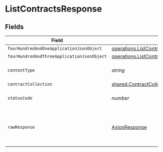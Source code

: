 # ListContractsResponse


## Fields

| Field                                                                                                                 | Type                                                                                                                  | Required                                                                                                              | Description                                                                                                           |
| --------------------------------------------------------------------------------------------------------------------- | --------------------------------------------------------------------------------------------------------------------- | --------------------------------------------------------------------------------------------------------------------- | --------------------------------------------------------------------------------------------------------------------- |
| `fourHundredAndOneApplicationJsonObject`                                                                              | [operations.ListContractsResponseBody](../../../sdk/models/operations/listcontractsresponsebody.md)                   | :heavy_minus_sign:                                                                                                    | Unauthenticated                                                                                                       |
| `fourHundredAndThreeApplicationJsonObject`                                                                            | [operations.ListContractsContractsResponseBody](../../../sdk/models/operations/listcontractscontractsresponsebody.md) | :heavy_minus_sign:                                                                                                    | Forbidden                                                                                                             |
| `contentType`                                                                                                         | *string*                                                                                                              | :heavy_check_mark:                                                                                                    | HTTP response content type for this operation                                                                         |
| `contractCollection`                                                                                                  | [shared.ContractCollection](../../../sdk/models/shared/contractcollection.md)                                         | :heavy_minus_sign:                                                                                                    | OK                                                                                                                    |
| `statusCode`                                                                                                          | *number*                                                                                                              | :heavy_check_mark:                                                                                                    | HTTP response status code for this operation                                                                          |
| `rawResponse`                                                                                                         | [AxiosResponse](https://axios-http.com/docs/res_schema)                                                               | :heavy_check_mark:                                                                                                    | Raw HTTP response; suitable for custom response parsing                                                               |